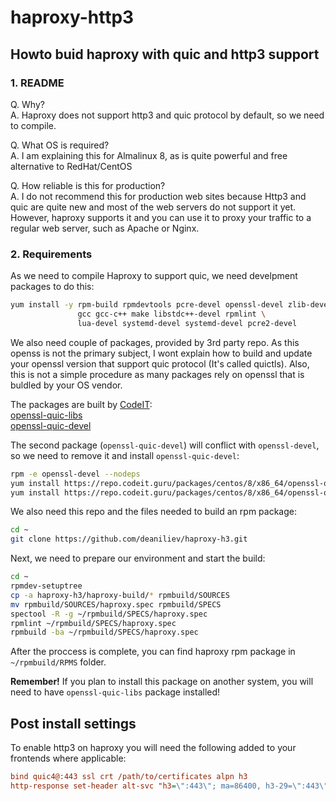 # haproxy-http3

## Howto buid haproxy with quic and http3 support

### 1. README

Q. Why?\
A. Haproxy does not support http3 and quic protocol by default, so we need to compile.

Q. What OS is required?\
A. I am explaining this for Almalinux 8, as is quite powerful and free alternative to RedHat/CentOS

Q. How reliable is this for production?\
A. I do not recommend this for production web sites because Http3 and quic are quite new and most of the web servers do not support it yet. However, haproxy supports it and you can use it to proxy your traffic to a regular web server, such as Apache or Nginx.

### 2. Requirements

As we need to compile Haproxy to support quic, we need develpment packages to do this:

```bash
yum install -y rpm-build rpmdevtools pcre-devel openssl-devel zlib-devel redhat-rpm-config \
               gcc gcc-c++ make libstdc++-devel rpmlint \
               lua-devel systemd-devel systemd-devel pcre2-devel
```
We also need couple of packages, provided by 3rd party repo. As this openss is not the primary subject, I wont explain how to build and update your openssl version that support quic protocol (It's called quictls). Also, this is not a simple procedure as many packages rely on openssl that is buldled by your OS vendor. 

The packages are built by [CodeIT](https://codeit.guru/):\
[openssl-quic-libs](https://repo.codeit.guru/packages/centos/8/x86_64/openssl-quic-libs-1.1.1t-1.codeit.el8.x86_64.rpm)\
[openssl-quic-devel](https://repo.codeit.guru/packages/centos/8/x86_64/openssl-quic-devel-1.1.1t-1.codeit.el8.x86_64.rpm)

The second package (`openssl-quic-devel`) will conflict with `openssl-devel`, so we need to remove it and install `openssl-quic-devel`:
```bash
rpm -e openssl-devel --nodeps
yum install https://repo.codeit.guru/packages/centos/8/x86_64/openssl-quic-libs-1.1.1t-1.codeit.el8.x86_64.rpm
yum install https://repo.codeit.guru/packages/centos/8/x86_64/openssl-quic-devel-1.1.1t-1.codeit.el8.x86_64.rpm
```
We also need this repo and the files needed to build an rpm package:
```bash
cd ~
git clone https://github.com/deaniliev/haproxy-h3.git
```

Next, we need to prepare our environment and start the build:

```bash
cd ~
rpmdev-setuptree
cp -a haproxy-h3/haproxy-build/* rpmbuild/SOURCES
mv rpmbuild/SOURCES/haproxy.spec rpmbuild/SPECS
spectool -R -g ~/rpmbuild/SPECS/haproxy.spec
rpmlint ~/rpmbuild/SPECS/haproxy.spec
rpmbuild -ba ~/rpmbuild/SPECS/haproxy.spec
```
After the proccess is complete, you can find haproxy rpm package in `~/rpmbuild/RPMS` folder.

**Remember!** If you plan to install this package on another system, you will need to have `openssl-quic-libs` package installed!

## Post install settings

To enable http3 on haproxy you will need the following added to your frontends where applicable:

```ini
bind quic4@:443 ssl crt /path/to/certificates alpn h3
http-response set-header alt-svc "h3=\":443\"; ma=86400, h3-29=\":443\"; ma=86400"
```
